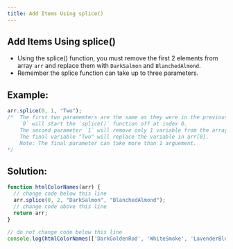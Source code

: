 ```yaml
---
title: Add Items Using splice()
---
```

## Add Items Using splice()
- Using the splice() function, you must remove the first 2 elements from array `arr` and replace them with `DarkSalmon` and `BlanchedAlmond`.
- Remember the splice function can take up to three parameters. 
## Example:
```javascript
arr.splice(0, 1, "Two");
/*  The first two paramemters are the same as they were in the previous challenge. 
    `0` will start the `splice()` function off at index 0.
    The second parameter `1` will remove only 1 variable from the array.
    The final variable "Two" will replace the variable in arr[0].
    Note: The final parameter can take more than 1 arguement.
*/
```

## Solution:
```javascript
function htmlColorNames(arr) {
  // change code below this line
  arr.splice(0, 2, "DarkSalmon", "BlanchedAlmond");
  // change code above this line
  return arr;
} 
 
// do not change code below this line
console.log(htmlColorNames(['DarkGoldenRod', 'WhiteSmoke', 'LavenderBlush', 'PaleTurqoise', 'FireBrick']));
```
